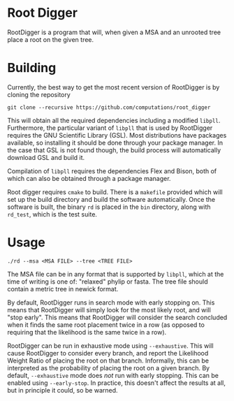 # Root Digger

RootDigger is a program that will, when given a MSA and an unrooted tree place a
root on the given tree.

# Building

Currently, the best way to get the most recent version of RootDigger is by
cloning the repository

    git clone --recursive https://github.com/computations/root_digger

This will obtain all the required dependencies including a modified `libpll`.
Furthermore, the particular variant of `libpll` that is used by RootDigger
requires the GNU Scientific Library (GSL). Most distributions have packages
available, so installing it should be done through your package manager. In the
case that GSL is not found though, the build process will automatically download
GSL and build it.

Compilation of `libpll` requires the dependencies Flex and Bison, both of which
can also be obtained through a package manager.

Root digger requires `cmake` to build. There is a `makefile` provided which will
set up the build directory and build the software automatically. Once the
software is built, the binary `rd` is placed in the `bin` directory, along with
`rd_test`, which is the test suite.

# Usage

    ./rd --msa <MSA FILE> --tree <TREE FILE>

The MSA file can be in any format that is supported by `libpll`, which at the
time of writing is one of: "relaxed" phylip or fasta. The tree file should
contain a metric tree in newick format.

By default, RootDigger runs in search mode with early stopping on. This means
that RootDigger will simply look for the most likely root, and will "stop
early". This means that RootDigger will consider the search concluded when it
finds the same root placement twice in a row (as opposed to requiring that the
likelihood is the same twice in a row).

RootDigger can be run in exhaustive mode using `--exhaustive`. This will cause
RootDigger to consider every branch, and report the Likelihood Weight Ratio of
placing the root on that branch. Informally, this can be interpreted as the
probability of placing the root on a given branch. By default, `--exhaustive`
mode does _not_ run with early stopping. This can be enabled using
`--early-stop`. In practice, this doesn't affect the results at all, but in
principle it could, so be warned.
